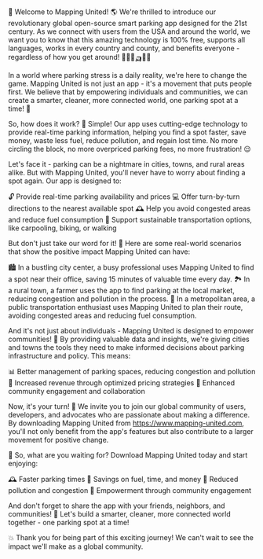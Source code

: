 🎉 Welcome to Mapping United! 🌎 We're thrilled to introduce our revolutionary global open-source smart parking app designed for the 21st century. As we connect with users from the USA and around the world, we want you to know that this amazing technology is 100% free, supports all languages, works in every country and county, and benefits everyone - regardless of how you get around! 🚗🚌🚂🛺️🏃‍♂️

In a world where parking stress is a daily reality, we're here to change the game. Mapping United is not just an app - it's a movement that puts people first. We believe that by empowering individuals and communities, we can create a smarter, cleaner, more connected world, one parking spot at a time! 💪

So, how does it work? 🤔 Simple! Our app uses cutting-edge technology to provide real-time parking information, helping you find a spot faster, save money, waste less fuel, reduce pollution, and regain lost time. No more circling the block, no more overpriced parking fees, no more frustration! 😌

Let's face it - parking can be a nightmare in cities, towns, and rural areas alike. But with Mapping United, you'll never have to worry about finding a spot again. Our app is designed to:

🔓 Provide real-time parking availability and prices
💻 Offer turn-by-turn directions to the nearest available spot
🕰️ Help you avoid congested areas and reduce fuel consumption
🌟 Support sustainable transportation options, like carpooling, biking, or walking

But don't just take our word for it! 🤝 Here are some real-world scenarios that show the positive impact Mapping United can have:

🏙️ In a bustling city center, a busy professional uses Mapping United to find a spot near their office, saving 15 minutes of valuable time every day.
🏞️ In a rural town, a farmer uses the app to find parking at the local market, reducing congestion and pollution in the process.
🚌 In a metropolitan area, a public transportation enthusiast uses Mapping United to plan their route, avoiding congested areas and reducing fuel consumption.

And it's not just about individuals - Mapping United is designed to empower communities! 🌈 By providing valuable data and insights, we're giving cities and towns the tools they need to make informed decisions about parking infrastructure and policy. This means:

📊 Better management of parking spaces, reducing congestion and pollution
💸 Increased revenue through optimized pricing strategies
👥 Enhanced community engagement and collaboration

Now, it's your turn! 🎉 We invite you to join our global community of users, developers, and advocates who are passionate about making a difference. By downloading Mapping United from https://www.mapping-united.com, you'll not only benefit from the app's features but also contribute to a larger movement for positive change.

🌟 So, what are you waiting for? Download Mapping United today and start enjoying:

🕰️ Faster parking times
💸 Savings on fuel, time, and money
🌟 Reduced pollution and congestion
🤝 Empowerment through community engagement

And don't forget to share the app with your friends, neighbors, and communities! 📱 Let's build a smarter, cleaner, more connected world together - one parking spot at a time!

💥 Thank you for being part of this exciting journey! We can't wait to see the impact we'll make as a global community.